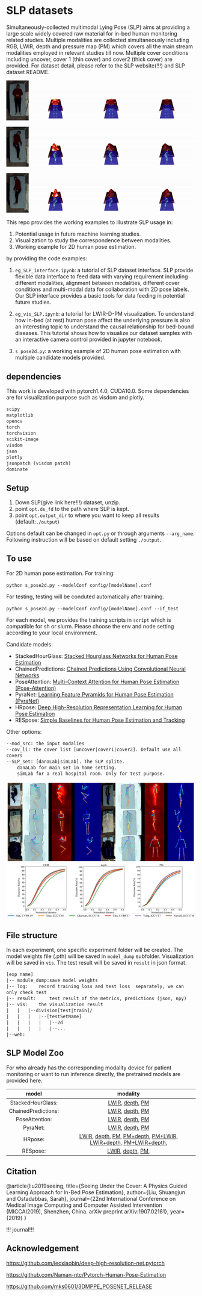 #  SLP datasets 
Simultaneously-collected multimodal Lying Pose (SLP) aims at providing a large scale widely covered raw material for in-bed human monitoring related studies. 
Multiple modalities are collected simultaneously including RGB, LWIR, depth and pressure map (PM) which covers all the main stream modalities employed in relevant studies till now. Multiple cover conditions including uncover, cover 1 (thin cover) and cover2 (thick cover) are provided. For dataset detail, please refer to the SLP website(!!!) and SLP dataset README. 

![00091-00001](imgs/00091_00001.gif)

![00091-00016](imgs/00091_00016.gif)

![00091-00031](imgs/00091_00031.gif)


This repo provides the working examples to illustrate SLP usage in:
1. Potential usage in future machine learning studies.  
2. Visualization to study the correspondence between modalities. 
3. Working example for 2D human pose estimation. 

by providing the code examples:  
1. `eg_SLP_interface.ipynb`: a tutorial of SLP dataset interface. 
SLP provide flexible data interface to feed data with varying requirement including different modalities, alignment between modalities, different cover conditions and multi-modal data for collaboration with 2D pose labels. 
Our SLP interface provides a basic tools for data feeding in potential future studies. 
2. `eg_vis_SLP.ipynb`: a tutorial for LWIR-D-PM visualization. To understand how in-bed (at rest) human pose affect the underlying pressure is also an interesting topic to understand the causal relationship for bed-bound diseases. This tutorial shows how to visualize our dataset samples with an interactive camera control provided in jupyter notebook.   
    
3. `s_pose2d.py`: a working example of 2D human pose estimation with multiple candidate models provided. 

## dependencies 
This work is developed with pytorch1.4.0, CUDA10.0. Some dependencies are for visualization purpose such as visdom and plotly. 
```
scipy
matplotlib
opencv  
torch
torchvision 
scikit-image
visdom
json
plotly
jsonpatch (visdom patch)
dominate 
```
## Setup 
1. Down SLP(give link here!!!) dataset, unzip.
2. point `opt.ds_fd` to the path where SLP is kept.
3. point `opt.output_dir` to where you want to keep all results  (default:`./output`)

Options default can be changed in `opt.py` or through arguments `--arg_name`. Following instruction will be based on default setting `./output`. 

## To use
For 2D human pose estimation. For training: 

`python s_pose2d.py --modelConf config/[modelName].conf`

For testing, testing will be conduted automatically after training. 

`python s_pose2d.py --modelConf config/[modelName].conf --if_test`

For each model, we provides the training scripts in `script` which is compatible for sh or slurm. Please choose the env and node setting according to your local environment.  

Candidate models:  
* StackedHourGlass: [Stacked Hourglass Networks for
Human Pose Estimation](https://arxiv.org/pdf/1603.06937.pdf)
* ChainedPredictions: [Chained Predictions Using Convolutional Neural
Networks](https://arxiv.org/pdf/1605.02346.pdf)
* PoseAttention: [Multi-Context Attention for Human Pose Estimation (Pose-Attention)](https://arxiv.org/pdf/1702.07432.pdf) 
* PyraNet: [Learning Feature Pyramids for Human Pose Estimation (PyraNet)](https://arxiv.org/pdf/1708.01101.pdf)
* HRpose: [Deep High-Resolution Representation Learning for Human Pose Estimation](https://arxiv.org/pdf/1902.09212.pdf)
* RESpose: [Simple Baselines for Human Pose Estimation and Tracking](https://arxiv.org/pdf/1804.06208.pdf)

Other options: 
```
--mod_src: the input modalies
--cov_li: the cover list [uncover|cover1|cover2]. Default use all covers
--SLP_set: [danaLab|simLab]. The SLP splite.
    danaLab for main set in home setting. 
    simLab for a real hospital room. Only for test purpose. 
```
![demo_2d](imgs/demo_2d.PNG)
![total_dana](imgs/total_dana.PNG)

## File structure
In each experiment,  one specific experiment folder will be created.  The model weights file (.pth) will be saved in `model_dump` subfolder. Visualization will be saved in `vis`. The test result will be saved in `result` in json format. 
```
[exp name]	
|-- module_dump:save model weights 
|-- log:	record training loss and test loss  separately, we can only check test 
|-- result:     test result of the metrics, predictions (json, npy) 
|-- vis:	the visualization result 
|   |   |--division[test|train]/	
|   |   |   |--[testSetName]
|   |   |   |   |--2d
|   |   |   |   |--...
|--web: 
```

## SLP Model Zoo 
For who already has the corresponding modality device for patient monitoring or want to run inference directly, the pretrained models are provided here.

|model | modality | 
|:---:| :---:|
|StackedHourGlass:|  [LWIR](http://www.coe.neu.edu/Research/AClab/SLP/models_2d/SLP_IR_u12_StackedHourGlass_exp.zip),  [depth](http://www.coe.neu.edu/Research/AClab/SLP/models_2d/SLP_depth_u12_StackedHourGlass_exp.zip),  [PM](http://www.coe.neu.edu/Research/AClab/SLP/models_2d/SLP_PM_u12_StackedHourGlass_exp.zip)|
 |ChainedPredictions: | [LWIR](http://www.coe.neu.edu/Research/AClab/SLP/models_2d/SLP_IR_u12_ChainedPredictions_exp.zip),  [depth](http://www.coe.neu.edu/Research/AClab/SLP/models_2d/SLP_depth_u12_ChainedPredictions_exp.zip),  [PM](http://www.coe.neu.edu/Research/AClab/SLP/models_2d/SLP_PM_u12_ChainedPredictions_exp.zip) |
 | PoseAttention: |  [LWIR](http://www.coe.neu.edu/Research/AClab/SLP/models_2d/SLP_IR_u12_PoseAttention_exp.zip),  [depth](http://www.coe.neu.edu/Research/AClab/SLP/models_2d/SLP_depth_u12_PoseAttention_exp.zip),  [PM](http://www.coe.neu.edu/Research/AClab/SLP/models_2d/SLP_PM_u12_PoseAttention_exp.zip)|
 | PyraNet: |  [LWIR](http://www.coe.neu.edu/Research/AClab/SLP/models_2d/SLP_IR_u12_PyraNet_exp.zip),  [depth](http://www.coe.neu.edu/Research/AClab/SLP/models_2d/SLP_depth_u12_PyraNet_exp.zip),  [PM](http://www.coe.neu.edu/Research/AClab/SLP/models_2d/SLP_PM_u12_PyraNet_exp.zip)|
 | HRpose:|  [LWIR](http://www.coe.neu.edu/Research/AClab/SLP/models_2d/SLP_IR_u12_HRpose_exp.zip),   [depth](http://www.coe.neu.edu/Research/AClab/SLP/models_2d/SLP_depth_u12_HRpose_exp.zip),  [PM](http://www.coe.neu.edu/Research/AClab/SLP/models_2d/SLP_PM_u12_HRpose_exp.zip),  [PM+depth](http://www.coe.neu.edu/Research/AClab/SLP/models_2d/SLP_PM-depth_u12_HRpose_exp.zip),  [PM+LWIR](http://www.coe.neu.edu/Research/AClab/SLP/models_2d/SLP_PM-IR_u12_HRpose_exp.zip),  [LWIR+depth](http://www.coe.neu.edu/Research/AClab/SLP/models_2d/SLP_IR-depth_u12_HRpose_exp.zip),  [PM+LWIR+depth](http://www.coe.neu.edu/Research/AClab/SLP/models_2d/SLP_PM-IR-depth_u12_HRpose_exp.zip),
 | RESpose: | [LWIR](http://www.coe.neu.edu/Research/AClab/SLP/models_2d/SLP_IR_u12_RESpose_exp.zip),  [depth](http://www.coe.neu.edu/Research/AClab/SLP/models_2d/SLP_depth_u12_RESpose_exp.zip),  [PM](http://www.coe.neu.edu/Research/AClab/SLP/models_2d/SLP_PM_u12_RESpose_exp.zip), 
 
 ## Citation 
@article{liu2019seeing,
  title={Seeing Under the Cover: A Physics Guided Learning Approach for In-Bed Pose Estimation},
  author={Liu, Shuangjun and Ostadabbas, Sarah},
  journal={22nd International Conference on Medical Image Computing and Computer Assisted Intervention (MICCAI2019), Shenzhen, China. arXiv preprint arXiv:1907.02161},
  year={2019}
}

!!! journal!!! 

## Acknowledgement
https://github.com/leoxiaobin/deep-high-resolution-net.pytorch

https://github.com/Naman-ntc/Pytorch-Human-Pose-Estimation

https://github.com/mks0601/3DMPPE_POSENET_RELEASE


